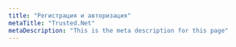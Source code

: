 ```yaml
---
title: "Регистрация и авторизация"
metaTitle: "Trusted.Net"
metaDescription: "This is the meta description for this page"
---
```


